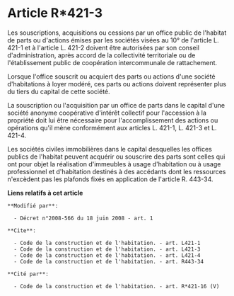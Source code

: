 # Article R*421-3

Les souscriptions, acquisitions ou cessions par un office public de l'habitat de parts ou d'actions émises par les sociétés
visées au 10° de l'article L. 421-1 et à l'article L. 421-2 doivent être autorisées par son conseil d'administration, après
accord de la collectivité territoriale ou de l'établissement public de coopération intercommunale de rattachement. 

Lorsque l'office souscrit ou acquiert des parts ou actions d'une société d'habitations à loyer modéré, ces parts ou actions
doivent représenter plus du tiers du capital de cette société. 

La souscription ou l'acquisition par un office de parts dans le capital d'une société anonyme coopérative d'intérêt collectif
pour l'accession à la propriété doit lui être nécessaire pour l'accomplissement des actions ou opérations qu'il mène
conformément aux articles L. 421-1, L. 421-3 et L. 421-4. 

Les sociétés civiles immobilières dans le capital desquelles les offices publics de l'habitat peuvent acquérir ou souscrire
des parts sont celles qui ont pour objet la réalisation d'immeubles à usage d'habitation ou à usage professionnel et
d'habitation destinés à des accédants dont les ressources n'excèdent pas les plafonds fixés en application de l'article R.
443-34.

**Liens relatifs à cet article**

	**Modifié par**:

	  - Décret n°2008-566 du 18 juin 2008 - art. 1

	**Cite**:

	  - Code de la construction et de l'habitation. - art. L421-1
	  - Code de la construction et de l'habitation. - art. L421-3
	  - Code de la construction et de l'habitation. - art. L421-4
	  - Code de la construction et de l'habitation. - art. R443-34

	**Cité par**:

	  - Code de la construction et de l'habitation. - art. R*421-16 (V)

